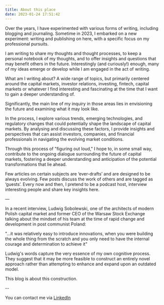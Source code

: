```yaml
---
title: About this place
date: 2023-01-24 17:51:42
---
```


Over the years, I have experimented with various forms of writing, including blogging and journaling. Sometime in 2023, I embarked on a new experiment: writing and publishing on here, with a specific focus on my professional pursuits.

I am writing to share my thoughts and thought processes, to keep a personal notebook of my thoughts, and to offer insights and questions that may benefit others in the future. Interestingly (and curiously!) enough, many of my ideas emerge or develop while I am engaged in the act of writing.

What am I writing about? A wide range of topics, but primarily centered around the capital markets, investor relations, investing, fintech, capital markets or whatever I find interesting and fascinating at the time that I want to gain a deeper understanding of. 

Significantly, the main line of my inquiry in those areas lies in envisioning the future and examining what it may look like.

In the process, I explore various trends, emerging technologies, and regulatory changes that could potentially shape the landscape of capital markets. By analysing and discussing these factors, I provide insights and perspectives that can assist investors, companies, and financial professionals in navigating the evolving market conditions.

Through this process of "figuring out loud," I hope to, in some small way, contribute to the ongoing dialogue surrounding the future of capital markets, fostering a deeper understanding and anticipation of the potential transformations that lie ahead.

Few articles on certain subjects are ‘ever-drafts’ and are designed to be always evolving. Few posts discuss the work of others and are tagged as ‘guests’. Every now and then, I pretend to be a podcast host, interview interesting people and share key insights here.

—

In a recent interview, Ludwig Sobolewski, one of the architects of modern Polish capital market and former CEO of the Warsaw Stock Exchange talking about the mindset of his team at the time of rapid change and development in post communist Poland:

"...it was relatively easy to introduce innovations, when you were building the whole thing from the scratch and you only need to have the internal courage and determination to achieve it"

Ludwig's words capture the very essence of my own cognitive process. They suggest that it may be more feasible to construct an entirely novel approach rather than attempting to enhance and expand upon an outdated model.

This blog is about this construction.

--

You can contact me via [LinkedIn](https://www.linkedin.com/in/mikechoj/)
